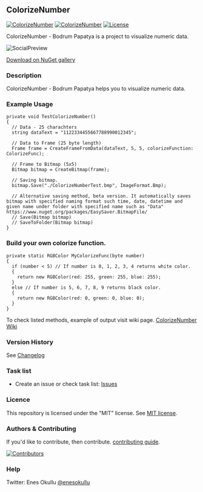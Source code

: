 ## ColorizeNumber
[![ColorizeNumber](https://img.shields.io/nuget/v/ColorizeNumber.svg)](https://www.nuget.org/packages/ColorizeNumber/) [![ColorizeNumber](https://img.shields.io/nuget/dt/ColorizeNumber.svg)](https://www.nuget.org/packages/ColorizeNumber/) [![License](https://img.shields.io/github/license/meokullu/ColorizeNumber.svg)](https://github.com/meokullu/ColorizeNumber/blob/master/LICENSE)

ColorizeNumber - Bodrum Papatya is a project to visualize numeric data.

![SocialPreview](https://github.com/meokullu/ColorizeNumber/assets/4971757/ba6c05fb-eb6e-452f-b6a5-55b71aa146db)

[Download on NuGet gallery](https://www.nuget.org/packages/ColorizeNumber/)

### Description

ColorizeNumber - Bodrum Papatya helps you to visualize numeric data.

### Example Usage

```
private void TestColorizeNumber()
{
  // Data - 25 charachters
  string dataText = "1122334455667788990012345";

  // Data to Frame (25 byte length)
  Frame frame = CreateFrameFromData(dataText, 5, 5, colorizeFunction: ColorizeFunc);

  // Frame to Bitmap (5x5)
  Bitmap bitmap = CreateBitmap(frame);

  // Saving bitmap.
  bitmap.Save("./ColorizeNumberTest.bmp", ImageFormat.Bmp);

  // Alternative saving method, beta version. It automatically saves bitmap with specified naming format such time, date, datetime and given name under folder with specified name such as "Data" https://www.nuget.org/packages/EasySaver.BitmapFile/
  // Save(Bitmap bitmap)
  // SaveToFolder(Bitmap bitmap)
}
```

### Build your own colorize function.
```
private static RGBColor MyColorizeFunc(byte number)
{
  if (number < 5) // If number is 0, 1, 2, 3, 4 returns white color.
  {
    return new RGBColor(red: 255, green: 255, blue: 255);
  }
  else // If number is 5, 6, 7, 8, 9 returns black color.
  {
    return new RGBColor(red: 0, green: 0, blue: 0);
  }
}
```

To check listed methods, example of output visit wiki page. [ColorizeNumber Wiki](https://github.com/meokullu/ColorizeNumber/wiki/Home)

### Version History
See [Changelog](https://github.com/meokullu/ColorizeNumber/blob/master/CHANGELOG.md)

### Task list
* Create an issue or check task list: [Issues](https://github.com/meokullu/ColorizeNumber/issues)

### Licence
This repository is licensed under the "MIT" license. See [MIT license](https://github.com/meokullu/ColorizeNumber/blob/master/LICENSE).

### Authors & Contributing

If you'd like to contribute, then contribute. [contributing guide](https://github.com/meokullu/ColorizeNumber/blob/master/CONTRIBUTING.md).

[![Contributors](https://contrib.rocks/image?repo=meokullu/ColorizeNumber)](https://github.com/meokullu/ColorizeNumber/graphs/contributors)

### Help
Twitter: Enes Okullu [@enesokullu](https://twitter.com/EnesOkullu)
